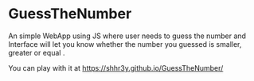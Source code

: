 # GuessTheNumber
 An simple WebApp using JS where user needs to guess the number and Interface will let you know whether the number you guessed is smaller, greater or equal . 


You can play with it at https://shhr3y.github.io/GuessTheNumber/
